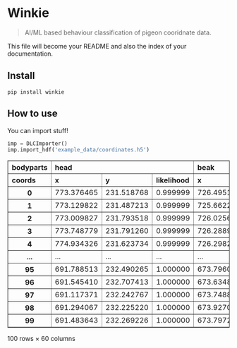 # Winkie
> AI/ML based behaviour classification of pigeon cooridnate data.


This file will become your README and also the index of your documentation.

## Install

`pip install winkie`

## How to use

You can import stuff!

```python
imp = DLCImporter()
imp.import_hdf('example_data/coordinates.h5')
```




<div>
<style scoped>
    .dataframe tbody tr th:only-of-type {
        vertical-align: middle;
    }

    .dataframe tbody tr th {
        vertical-align: top;
    }

    .dataframe thead tr th {
        text-align: left;
    }
</style>
<table border="1" class="dataframe">
  <thead>
    <tr>
      <th>bodyparts</th>
      <th colspan="3" halign="left">head</th>
      <th colspan="3" halign="left">beak</th>
      <th colspan="3" halign="left">left_neck</th>
      <th>right_neck</th>
      <th>...</th>
      <th>b1</th>
      <th colspan="3" halign="left">b2</th>
      <th colspan="3" halign="left">b3</th>
      <th colspan="3" halign="left">b4</th>
    </tr>
    <tr>
      <th>coords</th>
      <th>x</th>
      <th>y</th>
      <th>likelihood</th>
      <th>x</th>
      <th>y</th>
      <th>likelihood</th>
      <th>x</th>
      <th>y</th>
      <th>likelihood</th>
      <th>x</th>
      <th>...</th>
      <th>likelihood</th>
      <th>x</th>
      <th>y</th>
      <th>likelihood</th>
      <th>x</th>
      <th>y</th>
      <th>likelihood</th>
      <th>x</th>
      <th>y</th>
      <th>likelihood</th>
    </tr>
  </thead>
  <tbody>
    <tr>
      <th>0</th>
      <td>773.376465</td>
      <td>231.518768</td>
      <td>0.999999</td>
      <td>726.495178</td>
      <td>235.638046</td>
      <td>0.999981</td>
      <td>726.502014</td>
      <td>277.634125</td>
      <td>0.999998</td>
      <td>803.271179</td>
      <td>...</td>
      <td>0.999986</td>
      <td>731.942932</td>
      <td>212.751831</td>
      <td>0.999972</td>
      <td>637.101440</td>
      <td>275.546967</td>
      <td>0.999044</td>
      <td>720.761475</td>
      <td>260.645416</td>
      <td>0.004323</td>
    </tr>
    <tr>
      <th>1</th>
      <td>773.129822</td>
      <td>231.487213</td>
      <td>0.999999</td>
      <td>725.662231</td>
      <td>235.242844</td>
      <td>0.999951</td>
      <td>725.964478</td>
      <td>278.003082</td>
      <td>0.999999</td>
      <td>803.197144</td>
      <td>...</td>
      <td>0.999984</td>
      <td>732.492004</td>
      <td>212.608414</td>
      <td>0.999969</td>
      <td>636.351440</td>
      <td>274.908783</td>
      <td>0.999068</td>
      <td>720.861084</td>
      <td>260.821045</td>
      <td>0.003748</td>
    </tr>
    <tr>
      <th>2</th>
      <td>773.009827</td>
      <td>231.793518</td>
      <td>0.999999</td>
      <td>726.025696</td>
      <td>235.272522</td>
      <td>0.999978</td>
      <td>725.764893</td>
      <td>278.884918</td>
      <td>0.999998</td>
      <td>802.567810</td>
      <td>...</td>
      <td>0.999989</td>
      <td>732.367859</td>
      <td>212.449570</td>
      <td>0.999967</td>
      <td>636.567993</td>
      <td>275.915558</td>
      <td>0.999465</td>
      <td>721.077087</td>
      <td>261.231415</td>
      <td>0.003017</td>
    </tr>
    <tr>
      <th>3</th>
      <td>773.748779</td>
      <td>231.791260</td>
      <td>0.999999</td>
      <td>726.288940</td>
      <td>235.864319</td>
      <td>0.999985</td>
      <td>725.889465</td>
      <td>279.045715</td>
      <td>0.999998</td>
      <td>803.356934</td>
      <td>...</td>
      <td>0.999988</td>
      <td>732.378052</td>
      <td>212.362946</td>
      <td>0.999962</td>
      <td>636.978821</td>
      <td>276.222534</td>
      <td>0.999626</td>
      <td>721.093933</td>
      <td>261.198242</td>
      <td>0.004915</td>
    </tr>
    <tr>
      <th>4</th>
      <td>774.934326</td>
      <td>231.623734</td>
      <td>0.999999</td>
      <td>726.298279</td>
      <td>235.749908</td>
      <td>0.999990</td>
      <td>726.302551</td>
      <td>278.388367</td>
      <td>0.999999</td>
      <td>802.530273</td>
      <td>...</td>
      <td>0.999991</td>
      <td>732.364014</td>
      <td>212.297073</td>
      <td>0.999969</td>
      <td>637.059021</td>
      <td>276.169647</td>
      <td>0.999717</td>
      <td>720.964783</td>
      <td>260.974213</td>
      <td>0.003497</td>
    </tr>
    <tr>
      <th>...</th>
      <td>...</td>
      <td>...</td>
      <td>...</td>
      <td>...</td>
      <td>...</td>
      <td>...</td>
      <td>...</td>
      <td>...</td>
      <td>...</td>
      <td>...</td>
      <td>...</td>
      <td>...</td>
      <td>...</td>
      <td>...</td>
      <td>...</td>
      <td>...</td>
      <td>...</td>
      <td>...</td>
      <td>...</td>
      <td>...</td>
      <td>...</td>
    </tr>
    <tr>
      <th>95</th>
      <td>691.788513</td>
      <td>232.490265</td>
      <td>1.000000</td>
      <td>673.796082</td>
      <td>238.801743</td>
      <td>0.018886</td>
      <td>697.399841</td>
      <td>282.134796</td>
      <td>0.999998</td>
      <td>737.725342</td>
      <td>...</td>
      <td>0.999981</td>
      <td>729.320374</td>
      <td>214.642715</td>
      <td>0.999988</td>
      <td>636.506165</td>
      <td>275.310120</td>
      <td>0.999486</td>
      <td>742.268372</td>
      <td>243.916214</td>
      <td>0.001441</td>
    </tr>
    <tr>
      <th>96</th>
      <td>691.545410</td>
      <td>232.707413</td>
      <td>1.000000</td>
      <td>673.634888</td>
      <td>238.658234</td>
      <td>0.016135</td>
      <td>697.256165</td>
      <td>283.058899</td>
      <td>0.999999</td>
      <td>736.505920</td>
      <td>...</td>
      <td>0.999983</td>
      <td>729.624817</td>
      <td>215.617279</td>
      <td>0.999986</td>
      <td>636.087585</td>
      <td>275.022858</td>
      <td>0.999226</td>
      <td>741.823853</td>
      <td>243.833771</td>
      <td>0.001208</td>
    </tr>
    <tr>
      <th>97</th>
      <td>691.117371</td>
      <td>232.242767</td>
      <td>1.000000</td>
      <td>673.748840</td>
      <td>239.055954</td>
      <td>0.007289</td>
      <td>696.269043</td>
      <td>282.351929</td>
      <td>0.999999</td>
      <td>735.976685</td>
      <td>...</td>
      <td>0.999982</td>
      <td>729.727722</td>
      <td>214.848831</td>
      <td>0.999987</td>
      <td>636.203613</td>
      <td>275.289307</td>
      <td>0.999269</td>
      <td>741.812866</td>
      <td>243.337326</td>
      <td>0.000828</td>
    </tr>
    <tr>
      <th>98</th>
      <td>691.294067</td>
      <td>232.225220</td>
      <td>1.000000</td>
      <td>673.927002</td>
      <td>239.141891</td>
      <td>0.004682</td>
      <td>695.629456</td>
      <td>282.407013</td>
      <td>1.000000</td>
      <td>735.639404</td>
      <td>...</td>
      <td>0.999983</td>
      <td>729.409668</td>
      <td>214.924347</td>
      <td>0.999989</td>
      <td>636.108765</td>
      <td>274.952759</td>
      <td>0.999238</td>
      <td>987.140259</td>
      <td>601.538696</td>
      <td>0.000869</td>
    </tr>
    <tr>
      <th>99</th>
      <td>691.483643</td>
      <td>232.269226</td>
      <td>1.000000</td>
      <td>673.797241</td>
      <td>239.390625</td>
      <td>0.010126</td>
      <td>695.367371</td>
      <td>281.720947</td>
      <td>0.999999</td>
      <td>735.199585</td>
      <td>...</td>
      <td>0.999981</td>
      <td>729.390991</td>
      <td>215.064926</td>
      <td>0.999983</td>
      <td>636.145447</td>
      <td>274.386780</td>
      <td>0.999225</td>
      <td>742.091919</td>
      <td>245.363281</td>
      <td>0.000920</td>
    </tr>
  </tbody>
</table>
<p>100 rows × 60 columns</p>
</div>


